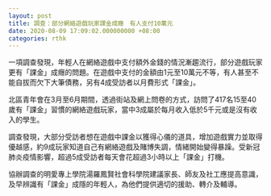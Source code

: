 ```yaml
---
layout: post
title: 調查：部分網絡遊戲玩家課金成癮　有人支付10萬元
date: 2020-08-09 17:09:02.000000000 +08:00
categories: rthk
---
```


一項調查發現，年輕人在網絡遊戲中支付額外金錢的情況漸趨流行，部分遊戲玩家更有「課金」成癮的問題。在遊戲中支付的金額由1元至10萬元不等，有人甚至不能自拔而欠下大筆債務，另有4成受訪者以月費形式「課金」。

北區青年會在3月至6月期間，透過街站及網上問卷的方式，訪問了417名15至40歲有「課金」習慣的網絡遊戲玩家，當中3成屬於每月收入低於5千元或是沒有收入的學生。

調查發現，大部分受訪者想在遊戲中課金以獲得心儀的道具，增加遊戲實力並取得優越感，約9成玩家知道自己有網絡遊戲及賭博失調，情緒開始變得暴躁。受新冠肺炎疫情影響，超過5成受訪者每天會花超過3小時以上「課金」打機。

協辦調查的明愛專上學院湯羅鳳賢社會科學院建議家長、師友及社工應提高意識，及早辨識有「課金」成隱的年輕人，為他們提供適切的援助、轉介及輔導。
